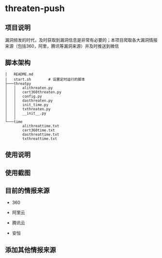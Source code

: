 # threaten-push
## 项目说明

漏洞频发的时代，及时获取到漏洞信息是非常有必要的；本项目爬取各大漏洞情报来源（包括360，阿里，腾讯等漏洞来源）并及时推送到微信

## 脚本架构

```
│   README.md
|   start.sh        # 设置定时运行的脚本
├───threatpy
│   │   alithreaten.py
│   │   cert360threaten.py
│   │   config.py
│   │   dasthreaten.py
│   │   init_time.py
│   │   txthreaten.py
│   │   __init__.py
│   │
└───time
        alithreattime.txt
        cert360time.txt
        dasthreattime.txt
        txthreattime.txt
```

## 使用说明



## 使用截图



## 目前的情报来源

- 360

- 阿里云

- 腾讯云

- 安恒

## 添加其他情报来源

